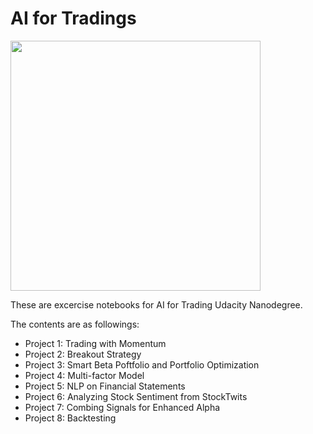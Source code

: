 # AI for Tradings 


<img src='markus-spiske-5gGcn2PRrtc-unsplash.jpg' width = "400">

These are excercise notebooks for AI for Trading Udacity Nanodegree.

The contents are as followings: 

- Project 1: Trading with Momentum
- Project 2: Breakout Strategy
- Project 3: Smart Beta Poftfolio and Portfolio Optimization
- Project 4: Multi-factor Model
- Project 5: NLP on Financial Statements
- Project 6: Analyzing Stock Sentiment from StockTwits
- Project 7: Combing Signals for Enhanced Alpha 
- Project 8: Backtesting 
